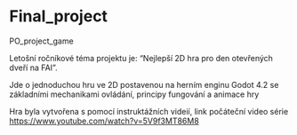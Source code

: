 # Final_project
 PO_project_game
 
 Letošní ročníkové téma projektu je: “Nejlepší 2D hra pro den otevřených dveří na FAI”. 

 Jde o jednoduchou hru ve 2D postavenou na herním enginu Godot 4.2 se základními mechanikami ovládání, principy fungování a animace hry

 Hra byla vytvořena s pomocí instruktážních videií, link počáteční video série https://www.youtube.com/watch?v=5V9f3MT86M8
 
 
